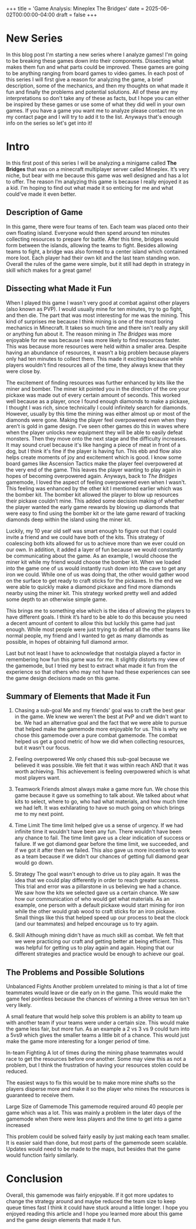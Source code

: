 +++
title = 'Game Analysis: Mineplex The Bridges'
date = 2025-06-02T00:00:00-04:00
draft = false
+++

# New Series
In this blog post I'm starting a new series where I analyze games! I'm going to be breaking these games down into their components. Dissecting what makes them fun and what parts could be improved. These games are going to be anything ranging from board games to video games. In each post of this series I will first give a reason for analyzing the game, a brief description, some of the mechanics, and then my thoughts on what made it fun and finally the problems and potential solutions. All of these are my interpretations so don't take any of these as facts, but I hope you can either be inspired by these games or use some of what they did well in your own games. If you have a game you want me to analyze please contact me on my contact page and I will try to add it to the list. Anyways that's enough info on the series so let's get into it!

# Intro
In this first post of this series I will be analyzing a minigame called **The Bridges** that was on a minecraft multiplayer server called Mineplex. It’s very niche, but bear with me because this game was well designed and has a lot to offer. The reason I’m analyzing this game is because I really enjoyed it as a kid. I'm hoping to find out what made it so enticing for me and what could've made it even better.

## Description of Game
In this game, there were four teams of ten. Each team was placed onto their own floating island. Everyone would then spend around ten minutes collecting resources to prepare for battle. After this time, bridges would form between the islands, allowing the teams to fight. Besides allowing teams to fight, a bridge was also formed to a center island which contained more loot. Each player had their own kit and the last team standing won. Overall the rules of the game were simple, but it still had depth in strategy in skill which makes for a great game!

## Dissecting what Made it Fun
When I played this game I wasn't very good at combat against other players (also known as PVP). I would usually mine for ten minutes, try to go fight, and then die. The part that was most interesting for me was the mining. This kind of surprises me because I think mining is one of the most boring mechanics in Minecraft. It takes so much time and there isn't really any skill or anything fun about it. The reason mining in *The Bridges* was more enjoyable for me was because I was more likely to find resources faster. This was because more resources were held within a smaller area. Despite having an abundance of resources, it wasn’t a big problem because players only had ten minutes to collect them. This made it exciting because while players wouldn't find resources all of the time, they always knew that they were close by.

The excitement of finding resources was further enhanced by kits like the miner and bomber. The miner kit pointed you in the direction of the ore your pickaxe was made out of every certain amount of seconds. This worked well because as a player, once I found enough diamonds to make a pickaxe, I thought I was rich, since technically I could infinitely search for diamonds. However, usually by this time the mining was either almost up or most of the diamonds were gone. Making the player feel overpowered even when they aren’t is gold in game design. I've seen other games do this in waves where when the player unlocks new equipment they will be able to easily defeat monsters. Then they move onto the next stage and the difficulty increases. It may sound cruel because it's like hanging a piece of meat in front of a dog, but I think it's fine if the player is having fun. This ebb and flow also helps create moments of joy and excitement which is good. I know some board games like Ascension Tactics make the player feel overpowered at the very end of the game. This leaves the player wanting to play again in hopes of becoming overpowered again. Anyways, back to *The Bridges* gamemode, I loved the aspect of feeling overpowered even when I wasn't. This feeling was enhanced by the other kit I mentioned earlier which was the bomber kit. The bomber kit allowed the player to blow up resources their pickaxe couldn’t mine. This added some decision making of whether the player wanted the early game rewards by blowing up diamonds that were easy to find using the bomber kit or the late game reward of tracking diamonds deep within the island using the miner kit.

Luckily, my 10 year old self was smart enough to figure out that I could invite a friend and we could have both of the kits. This strategy of coalescing both kits allowed for us to achieve more than we ever could on our own. In addition, it added a layer of fun because we would constantly be communicating about the game. As an example, I would choose the miner kit while my friend would choose the bomber kit. When we loaded into the game one of us would instantly rush down into the cave to get any iron we could. While one of us was doing that, the other would gather wood on the surface to get ready to craft sticks for the pickaxes. In the end we were able to quickly make a diamond pickaxe and find more diamonds nearby using the miner kit. This strategy worked pretty well and added some depth to an otherwise simple game. 

This brings me to something else which is the idea of allowing the players to have different goals. I think it’s hard to be able to do this because you need a decent amount of content to allow this but luckily this game had just enough. While most people were just trying to defeat all the other teams like normal people, my friend and I wanted to get as many diamonds as possible, in hopes of obtaining full diamond armor.

Last but not least I have to acknowledge that nostalgia played a factor in remembering how fun this game was for me. It slightly distorts my view of the gamemode, but I tried my best to extract what made it fun from the experience so that others who may not have had these experiences can see the game design decisions made on this game.

## Summary of Elements that Made it Fun
1. Chasing a sub-goal
Me and my friends' goal was to craft the best gear in the game. We knew we weren't the best at PvP and we didn't want to be. We had an alternative goal and the fact that we were able to pursue that helped make the gamemode more enjoyable for us. This is why we chose this gamemode over a pure combat gamemode. The combat helped us get a good metric of how we did when collecting resources, but it wasn't our focus.

2. Feeling overpowered
We only chased this sub-goal because we believed it was possible. We felt that it was within reach AND that it was worth achieving. This achievement is feeling overpowered which is what most players want.

3. Teamwork
Friends almost always make a game more fun. We chose this game because it gave us something to talk about. We talked about what kits to select, where to go, who had what materials, and how much time we had left. It was exhilarating to have so much going on which brings me to my next point.

4. Time Limit
The time limit helped give us a sense of urgency. If we had infinite time it wouldn't have been any fun. There wouldn't have been any chance to fail. The time limit gave us a clear indication of success or failure. If we got diamond gear before the time limit, we succeeded, and if we got it after then we failed. This also gave us more incentive to work as a team because if we didn't our chances of getting full diamond gear would go down.

5. Strategy
The goal wasn't enough to drive us to play again. It was the idea that we could play differently in order to reach greater success. This trial and error was a pillarstone in us believing we had a chance. We saw how the kits we selected gave us a certain chance. We saw how our communication of who would get what materials. As an example, one person with a default pickaxe would start mining for iron while the other would grab wood to craft sticks for an iron pickaxe. Small things like this that helped speed up our process to beat the clock (and our teammates) and helped encourage us to try again.

6. Skill
Although mining didn't have as much skill as combat. We felt that we were practicing our craft and getting better at being efficient. This was helpful for getting us to play again and again. Hoping that our different strategies and practice would be enough to achieve our goal.

## The Problems and Possible Solutions

Unbalanced Fights
Another problem unrelated to mining is that a lot of time teammates would leave or die early on in the game. This would make the game feel pointless because the chances of winning a three versus ten isn't very likely.

A small feature that would help solve this problem is an ability to team up with another team if your teams were under a certain size. This would make the game less fair, but more fun. As an example a 2 vs 3 vs 9 could turn into a 5vs9 which gives the smaller teams a little bit of a chance. This would just make the game more interesting for a longer period of time.

In-team Fighting
A lot of times during the mining phase teammates would race to get the resources before one another. Some may view this as not a problem, but I think the frustration of having your resources stolen could be reduced.

The easiest ways to fix this would be to make more mine shafts so the players disperse more and make it so the player who mines the resources is guaranteed to receive them.

Large Size of Gamemode
This gamemode required around 40 people per game which was a lot. This was mainly a problem in the later days of the gamemode when there were less players and the time to get into a game increased

This problem could be solved fairly easily by just making each team smaller. It is easier said than done, but most parts of the gamemode seem scalable. Updates would need to be made to the maps, but besides that the game would function fairly similarly.

# Conclusion
Overall, this gamemode was fairly enjoyable. If it got more updates to change the strategy around and maybe reduced the team size to keep queue times fast I think it could have stuck around a little longer. I hope you enjoyed reading this article and I hope you learned more about this game and the game design elements that made it fun.
